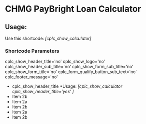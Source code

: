 # CHMG PayBright Loan Calculator
## Usage:
Use this shortcode: *[cplc_show_calculator]*
### Shortcode Parameters
cplc_show_header_title='no' 
cplc_show_logo='no' 
cplc_show_header_sub_title='no' 
cplc_show_form_sub_title='no' 
cplc_show_form_title='no' 
cplc_form_qualify_button_sub_text='no' 
cplc_footer_message='no'
* cplc_show_header_title
  *Usage: *[cplc_show_calculator cplc_show_header_title='yes' ]*
* Item 2b
* Item 2a
* Item 2b
* Item 2a
* Item 2b

